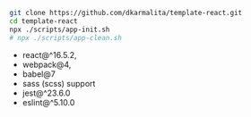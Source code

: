 ```sh
git clone https://github.com/dkarmalita/template-react.git
cd template-react
npx ./scripts/app-init.sh
# npx ./scripts/app-clean.sh
```

* react@^16.5.2,
* webpack@4, 
* babel@7
* sass (scss) support
* jest@^23.6.0
* eslint@^5.10.0
